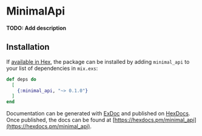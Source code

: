 # MinimalApi

**TODO: Add description**

## Installation

If [available in Hex](https://hex.pm/docs/publish), the package can be installed
by adding `minimal_api` to your list of dependencies in `mix.exs`:

```elixir
def deps do
  [
    {:minimal_api, "~> 0.1.0"}
  ]
end
```

Documentation can be generated with [ExDoc](https://github.com/elixir-lang/ex_doc)
and published on [HexDocs](https://hexdocs.pm). Once published, the docs can
be found at [https://hexdocs.pm/minimal_api](https://hexdocs.pm/minimal_api).

